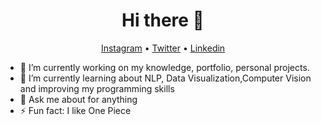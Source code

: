 <h1 align="center">Hi there 👋</h1>

<p align="center">
  <a href="https://www.instagram.com/raislervoigt/">Instagram</a> •
  <a href="https://twitter.com/VoigtRaisler">Twitter</a> •
  <a href="https://www.linkedin.com/in/raisler-voigt7/">Linkedin</a>
</p>

- 🔭 I’m currently working on my knowledge, portfolio, personal projects.
- 🌱 I’m currently learning about NLP, Data Visualization,Computer Vision and improving my programming skills 
- 💬 Ask me about for anything 
- ⚡ Fun fact: I like One Piece

